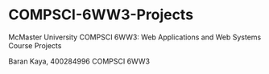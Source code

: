 # COMPSCI-6WW3-Projects
McMaster University COMPSCI 6WW3: Web Applications and Web Systems Course Projects

Baran Kaya, 400284996
COMPSCI 6WW3
